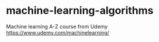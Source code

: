 # machine-learning-algorithms
Machine learning A-Z course from Udemy https://www.udemy.com/machinelearning/
